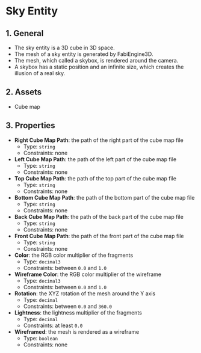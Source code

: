 # Sky Entity

## 1. General

- The sky entity is a 3D cube in 3D space.
- The mesh of a sky entity is generated by FabiEngine3D.
- The mesh, which called a skybox, is rendered around the camera.
- A skybox has a static position and an infinite size, which creates the illusion of a real sky.

## 2. Assets

- Cube map

## 3. Properties

- **Right Cube Map Path**: the path of the right part of the cube map file
  - Type: `string`
  - Constraints: none
- **Left Cube Map Path**: the path of the left part of the cube map file
  - Type: `string`
  - Constraints: none
- **Top Cube Map Path**: the path of the top part of the cube map file
  - Type: `string`
  - Constraints: none
- **Bottom Cube Map Path**: the path of the bottom part of the cube map file
  - Type: `string`
  - Constraints: none
- **Back Cube Map Path**: the path of the back part of the cube map file
  - Type: `string`
  - Constraints: none
- **Front Cube Map Path**: the path of the front part of the cube map file
  - Type: `string`
  - Constraints: none
- **Color**: the RGB color multiplier of the fragments
  - Type: `decimal3`
  - Constraints: between `0.0` and `1.0`
- **Wireframe Color**: the RGB color multiplier of the wireframe
  - Type: `decimal3`
  - Constraints: between `0.0` and `1.0`
- **Rotation**: the XYZ rotation of the mesh around the Y axis
  - Type: `decimal`
  - Constraints: between `0.0` and `360.0`
- **Lightness**: the lightness multiplier of the fragments
  - Type: `decimal`
  - Constraints: at least `0.0`
- **Wireframed**: the mesh is rendered as a wireframe
  - Type: `boolean`
  - Constraints: none
